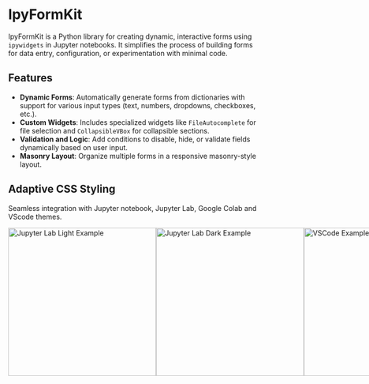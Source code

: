# IpyFormKit

IpyFormKit is a Python library for creating dynamic, interactive forms using `ipywidgets` in Jupyter notebooks. It simplifies the process of building forms for data entry, configuration, or experimentation with minimal code.

## Features

- **Dynamic Forms**: Automatically generate forms from dictionaries with support for various input types (text, numbers, dropdowns, checkboxes, etc.).
- **Custom Widgets**: Includes specialized widgets like `FileAutocomplete` for file selection and `CollapsibleVBox` for collapsible sections.
- **Validation and Logic**: Add conditions to disable, hide, or validate fields dynamically based on user input.
- **Masonry Layout**: Organize multiple forms in a responsive masonry-style layout.

## Adaptive CSS Styling

Seamless integration with Jupyter notebook, Jupyter Lab, Google Colab and VScode themes.

<div style="display: flex; justify-content: space-around;">
  <img src="images/jupyterlab-light.png" alt="Jupyter Lab Light Example" width="300">
  <img src="images/jupyterlab-dark.png" alt="Jupyter Lab Dark Example" width="300">
  <img src="images/vscode.png" alt="VSCode Example" width="300">
  <img src="images/googlecolab.png" alt="Google Colab Example" width="300">
</div>

